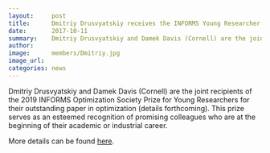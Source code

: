 ```yaml
---
layout:     post
title:      Dmitriy Drusvyatskiy receives the INFORMS Young Researcher Prize
date:       2017-10-11
summary:    Dmitriy Drusvyatskiy and Damek Davis (Cornell) are the joint recipients of the 2019 INFORMS Optimization Society Prize for Young Researchers for their outstanding paper in optimization
author:     
image:      members/Dmitriy.jpg
image_url:  
categories: news
---
```

Dmitriy Drusvyatskiy and Damek Davis (Cornell) are the joint recipients of the 2019 INFORMS Optimization Society Prize for Young Researchers for their outstanding paper in optimization (details forthcoming).  This prize serves as an esteemed recognition of promising colleagues who are at the beginning of their academic or industrial career.

More details can be found [here](https://math.washington.edu/news/2019/09/30/dmitriy-drusvyatskiy-receives-informs-young-researcher-prize).
